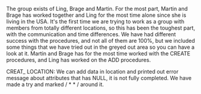 The group exists of Ling, Brage and Martin. For the most part, Martin and Brage has worked together and Ling for the most time alone since she is living in the USA. It's the first time we are trying to work as a group with members from totally different locations, so this has been the toughest part, with the communication and time differences. We have had different success with the procedures, and not all of them are 100%, but we included some things that we have tried out in the greyed out area so you can have a look at it. Martin and Brage has for the most time worked with the CREATE procedures, and Ling has worked on the ADD procedures.

CREAT_ LOCATION: We can add data in location and printed out error message about attributes that has NULL, it is not fully completed. We have made a try and marked / * * / around it.
